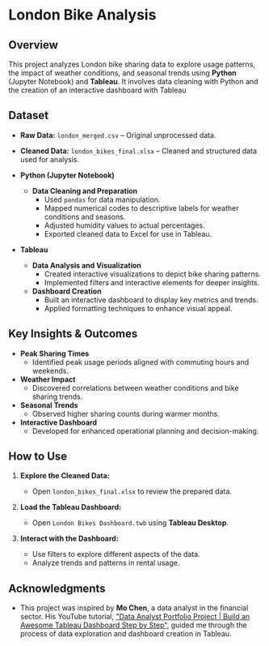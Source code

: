 # London Bike Analysis

## Overview

This project analyzes London bike sharing data to explore usage patterns, the impact of weather conditions, and seasonal trends using **Python** (Jupyter Notebook) and **Tableau**. It involves data cleaning with Python and the creation of an interactive dashboard with Tableau 

## Dataset

- **Raw Data:** `london_merged.csv` – Original unprocessed data.
- **Cleaned Data:** `london_bikes_final.xlsx` – Cleaned and structured data used for analysis.

- **Python (Jupyter Notebook)**
  - **Data Cleaning and Preparation**
    - Used `pandas` for data manipulation.
    - Mapped numerical codes to descriptive labels for weather conditions and seasons.
    - Adjusted humidity values to actual percentages.
    - Exported cleaned data to Excel for use in Tableau.

- **Tableau**
  - **Data Analysis and Visualization**
    - Created interactive visualizations to depict bike sharing patterns.
    - Implemented filters and interactive elements for deeper insights.
  - **Dashboard Creation**
    - Built an interactive dashboard to display key metrics and trends.
    - Applied formatting techniques to enhance visual appeal.

## Key Insights & Outcomes

- **Peak Sharing Times**
  - Identified peak usage periods aligned with commuting hours and weekends.
- **Weather Impact**
  - Discovered correlations between weather conditions and bike sharing trends.
- **Seasonal Trends**
  - Observed higher sharing counts during warmer months.
- **Interactive Dashboard**
  - Developed for enhanced operational planning and decision-making.
 
## How to Use

1. **Explore the Cleaned Data:**
   - Open `london_bikes_final.xlsx` to review the prepared data.

2. **Load the Tableau Dashboard:**
   - Open `London Bikes Dashboard.twb` using **Tableau Desktop**.

3. **Interact with the Dashboard:**
   - Use filters to explore different aspects of the data.
   - Analyze trends and patterns in rental usage.

## Acknowledgments

- This project was inspired by **Mo Chen**, a data analyst in the financial sector. His YouTube tutorial, ["Data Analyst Portfolio Project | Build an Awesome Tableau Dashboard Step by Step"](https://www.youtube.com/watch?v=nl9eZl1IOKI), guided me through the process of data exploration and dashboard creation in Tableau.






